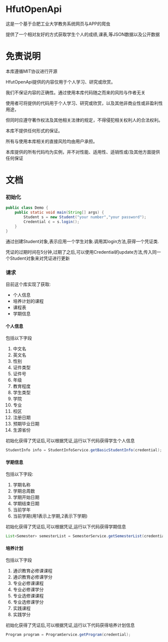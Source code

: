 # HfutOpenApi

这是一个基于合肥工业大学教务系统网页与APP的爬虫

提供了一个相对友好的方式获取学生个人的成绩,课表,等JSON数据以及公开数据

# 免责说明
本库遵循MIT协议进行开源

HfutOpenApi提供的内容仅用于个人学习、研究或欣赏。

我们不保证内容的正确性。通过使用本库代码随之而来的风险与作者无关

使用者可将提供的代码用于个人学习、研究或欣赏，以及其他非商业性或非盈利性用途，

但同时应遵守著作权法及其他相关法律的规定，不得侵犯相关权利人的合法权利。

本库不提供任何形式的保证。

所有与使用本库相关的直接风险均由用户承担。

本库提供的所有代码均为实例，并不对性能、适用性、适销性或/及其他方面提供任何保证

# 文档

### 初始化

```java
public class Demo {
    public static void main(String[] args) {
        Student s = new Student("your number","your password");
        Credential c = s.login();
    }
}
```

通过创建Student对象,表示应用一个学生对象.调用其login方法,获得一个凭证类.

凭证的过期时间在5分钟,过期了之后,可以使用Credential的update方法,传入同一个Student对象来对凭证进行更新

### 请求

目前这个库实现了获取:

- 个人信息
- 培养计划的课程
- 课程表
- 学期信息

#### 个人信息

包括以下字段

1. 中文名
2. 英文名
3. 性别
4. 证件类型
5. 证件号
6. 年级
7. 教育程度
8. 学生类型
9. 学院
10. 专业
11. 校区
12. 注册日期
13. 预期毕业日期
14. 生源省份

初始化获得了凭证后,可以根据凭证,运行以下代码获得学生个人信息

```java
StudentInfo info = StudentInfoService.getBasicStudentInfo(credential);
```

#### 学期信息

包括以下字段:

1. 学期名称
2. 学期总周数
3. 学期开始日期
4. 学期结束日期
5. 当前学年
6. 当前学期(用1表示上学期,2表示下学期)

初始化获得了凭证后,可以根据凭证,运行以下代码获得学期信息

```java
List<Semester> semesterList = SemesterService.getSemesterList(credential);
```

#### 培养计划

包括以下字段

1. 通识教育必修课课程
2. 通识教育必修课学分
3. 专业必修课课程
4. 专业必修课学分
5. 专业选修课课程
6. 专业选修课学分
7. 实践课程
8. 实践学分

初始化获得了凭证后,可以根据凭证,运行以下代码获得培养计划信息

```java
Program program = ProgramService.getProgram(credential);
```

